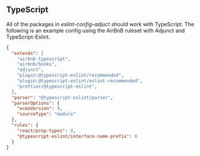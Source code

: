 ## TypeScript

All of the packages in *eslint-config-adjuct* should work with TypeScript. The following is an example config using the AirBnB ruleset with Adjunct and TypeScript-Eslint.


```json
{
  "extends": [
    "airbnb-typescript",
    "airbnb/hooks",
    "adjunct",
    "plugin:@typescript-eslint/recommended",
    "plugin:@typescript-eslint/eslint-recommended",
    "prettier/@typescript-eslint",
  ],
  "parser": "@typescript-eslint/parser",
  "parserOptions": {
    "ecmaVersion": 9,
    "sourceType": "module"
  },
  "rules": {
    "react/prop-types": 0,
    "@typescript-eslint/interface-name-prefix": 0
  }
}
```
